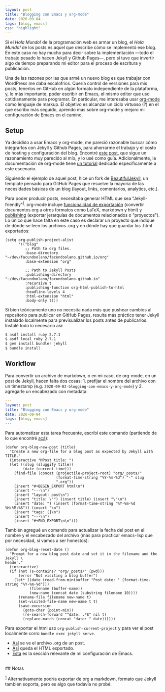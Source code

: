 ```yaml
---
layout: post
title: "Blogging con Emacs y org-mode"
date: 2020-09-04
tags: [blog, emacs]
css: "highlight"
---
```


Si el *Hola Mundo!* de la programación web es armar un blog, el *Hola Mundo!* de los posts es aquel que describe cómo se implementó ese blog. En este caso no hay mucho para decir sobre la implementación —todo el trabajo pesado lo hacen Jekyll y Github Pages—, pero sí tuve que invertir algo de tiempo preparando mi editor para el proceso de escritura y publicación.

Una de las razones por las que armé un nuevo blog es que trabajar con WordPress me daba escalofríos. Quería control de versiones para mis posts, tenerlos en GitHub en algún formato independiente de la plataforma, y, lo más importante, poder escribir en Emacs, el mismo editor que uso cotidianamente para programar. En particular, me interesaba usar [org-mode](https://orgmode.org/) como lenguaje de markup. El objetivo es alcanzar un ciclo virtuoso (?) en el que escribo más seguido, aprendo más sobre org-mode y mejoro mi configuración de Emacs en el camino.


## Setup

Ya decidido a usar Emacs y org-mode, me pareció razonable buscar cómo integrarlos con Jekyll y Github Pages, para ahorrarme el trabajo y el costo de hosting y configuración del blog. Encontré [este post](https://carl.ac/blogging-with-emacs-org-github-pages/), que sigue un razonamiento muy parecido al mío, y lo usé como guía. Adicionalmente, la documentación de org-mode tiene [un tutorial](https://orgmode.org/worg/org-tutorials/org-jekyll.html) dedicado específicamente a este escenario.

Siguiendo el ejemplo de aquel post, hice un fork de [BeautifulJekyll](https://beautifuljekyll.com/), un template pensado para GitHub Pages que resuelve la mayoría de las necesidades básicas de un blog (layout, links, comentarios, analytics, etc.).

Para poder producir posts, necesitaba generar HTML que sea "Jekyll-friendly"<sup><a id="fnr.1" class="footref" href="#fn.1" role="doc-backlink">1</a></sup>. org-mode incluye [funcionalidad de exportación](https://orgmode.org/org.html#Exporting) (convertir documentos org a otros formatos como LaTeX, markdown y html) y [publishing](https://orgmode.org/worg/org-tutorials/org-publish-html-tutorial.html) (exportar jerarquías de documentos relacionados o "proyectos"). Lo único que hace falta en este caso es declarar un proyecto que indique de dónde se leen los archivos .org y en dónde hay que guardar los .html exportados:

```emacs-lisp
(setq org-publish-project-alist
      '(("blog"
         ;; Path to org files.
         :base-directory "~/dev/facundoolano/facundoolano.github.io/org"
         :base-extension "org"

         ;; Path to Jekyll Posts
         :publishing-directory "~/dev/facundoolano/facundoolano.github.io"
         :recursive t
         :publishing-function org-html-publish-to-html
         :headline-levels 4
         :html-extension "html"
         :body-only t)))
```

Si bien teóricamente uno no necesita nada más que pushear cambios al repositorio para publicar en GitHub Pages, resulta más práctico tener Jekyll instalado localmente para previsualizar los posts antes de publicarlos. Instalé todo lo necesario así:

```sh
$ asdf install ruby 2.7.1
$ asdf local ruby 2.7.1
$ gem install bundler jekyll
$ bundle install
```


## Workflow

Para convertir un archivo de markdown, o en mi caso, de org-mode, en un post de Jekyll, hacen falta dos cosas: 1. prefijar el nombre del archivo con un timestamp (e.g. `2020-09-02-blogging-con-emacs-y-org-mode`) y 2. agregarle un encabezado con metadata:

```yaml
---
layout: post
title: "Blogging con Emacs y org-mode"
date: 2020-09-04
tags: [blog, emacs]
---
```

Para automatizar esta tarea frecuente, escribí este comando (partiendo de lo que encontré [acá](https://www.dougwoos.com/2013/12/24/posting-to-jekyll-with-emacs.html)):

```emacs-lisp
(defun org-blog-new-post (title)
  "Create a new org-file for a blog post as expected by Jekyll with TITLE."
  (interactive "MPost title: ")
  (let ((slug (sluggify title))
        (date (current-time)))
    (find-file (concat (projectile-project-root) "org/_posts/"
                       (format-time-string "%Y-%m-%d") "-" slug
                       ".org"))
    (insert "#+BEGIN_EXPORT html\n")
    (insert "---\n")
    (insert "layout: post\n")
    (insert "title: \"") (insert title) (insert "\"\n")
    (insert "date: ") (insert (format-time-string "%Y-%m-%d %H:%M:%S")) (insert "\n")
    (insert "tags: []\n")
    (insert "---\n")
    (insert "#+END_EXPORT\n\n")))
```

También agregué un comando para actualizar la fecha del post en el nombre y el encabezado del archivo (más para practicar emacs-lisp que por necesidad, si vamos a ser honestos):

```emacs-lisp
(defun org-blog-reset-date ()
  "Prompt for a new blog post date and set it in the filename and the Jekyll \
header."
  (interactive)
  (if (not (s-contains? "org/_posts/" (pwd)))
      (error "Not visiting a blog buffer")
    (let* ((date (read-from-minibuffer "Post date: " (format-time-string "%Y-%m-%d")))
           (filename (buffer-name))
           (new-name (concat date (substring filename 10))))
      (rename-file filename new-name t)
      (set-visited-file-name new-name t t)
      (save-excursion
        (goto-char (point-min))
        (re-search-forward "^date: .*$" nil t)
        (replace-match (concat "date: " date))))))
```

Para exportar el html uso `org-publish-current-project` y para ver el post localmente corro `bundle exec jekyll serve`.

-   [Así](https://raw.githubusercontent.com/facundoolano/facundoolano.github.io/master/org/_posts/2020-08-31-la-magia-de-los-namespaces.org) se ve el archivo .org de un post.
-   [Así](https://github.com/facundoolano/facundoolano.github.io/blob/master/_posts/2020-08-31-la-magia-de-los-namespaces.html) queda el HTML exportado.
-   [Esta](https://github.com/facundoolano/emacs.d/blob/master/modules/facundo-blog.el) es la sección relevante de mi configuración de Emacs.

<br>

<section class="footnotes" markdown=1>
## Notas

<sup><a id="fn.1" class="footnum" href="#fnr.1">1</a></sup> Alternativamente podría exportar de org a markdown, formato que Jekyll también soporta, pero es algo que todavía no probé.

</section>